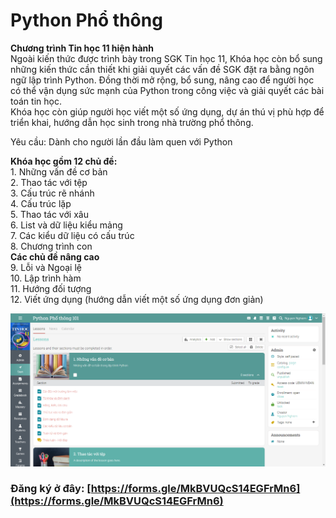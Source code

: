 # Python Phổ thông

**Chương trình Tin học 11 hiện hành**\
Ngoài kiến thức được trình bày trong SGK Tin học 11, Khóa học còn bổ sung những kiến thức cần thiết khi giải quyết các vấn đề SGK đặt ra bằng ngôn ngữ lập trình Python. Đồng thời mở rộng, bổ sung, nâng cao để người học có thể vận dụng sức mạnh của Python trong công việc và giải quyết các bài toán tin học.\
Khóa học còn giúp người học viết một số ứng dụng, dự án thú vị phù hợp để triển khai, hướng dẫn học sinh trong nhà trường phổ thông.

Yêu cầu: Dành cho người lần đầu làm quen với Python

**Khóa học gồm 12 chủ đề:**\
1\. Những vấn đề cơ bản\
2\. Thao tác với tệp\
3\. Cấu trúc rẽ nhánh\
4\. Cấu trúc lặp\
5\. Thao tác với xâu\
6\. List và dữ liệu kiểu mảng\
7\. Các kiểu dữ liệu có cấu trúc\
8\. Chương trình con\
**Các chủ đề nâng cao**\
9\. Lỗi và Ngoại lệ\
10\. Lập trình hàm\
11\. Hướng đối tượng\
12\. Viết ứng dụng (hướng dẫn viết một số ứng dụng đơn giản)

![](../.gitbook/assets/image.png)

### Đăng ký ở đây: [https://forms.gle/MkBVUQcS14EGFrMn6](https://forms.gle/MkBVUQcS14EGFrMn6)
